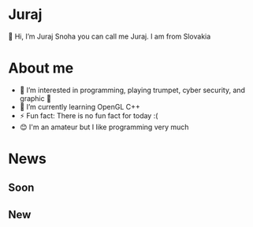 # Juraj

👋 Hi, I’m Juraj Snoha you can call me Juraj. I am from Slovakia

# About me

- 👀 I’m interested in programming, playing trumpet, cyber security, and graphic 🎺
- 🌱 I’m currently learning OpenGL C++
- ⚡ Fun fact: There is no fun fact for today :(
- 😊 I'm an amateur but I like programming very much

# News

## Soon


## New

